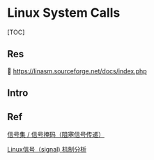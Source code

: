 # Linux System Calls

[TOC]



## Res
📂 https://linasm.sourceforge.net/docs/index.php



## Intro



## Ref
 [信号集 / 信号掩码（阻塞信号传递）](https://www.cnblogs.com/jingyg/p/5182001.html) 

 [Linux信号（signal) 机制分析](https://www.cnblogs.com/hoys/archive/2012/08/19/2646377.html) 

